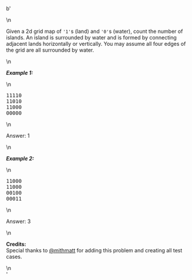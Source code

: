 b'<div class="question-description">\n<p><p>Given a 2d grid map of <code>\'1\'</code>s (land) and <code>\'0\'</code>s (water), count the number of islands. An island is surrounded by water and is formed by connecting adjacent lands horizontally or vertically. You may assume all four edges of the grid are all surrounded by water.</p>\n<p><i><b>Example 1:</b></i></p>\n<pre>11110<br/>11010<br/>11000<br/>00000</pre>\n<p>Answer: 1</p>\n<p><i><b>Example 2:</b></i></p>\n<pre>11000<br/>11000<br/>00100<br/>00011</pre>\n<p>Answer: 3</p>\n<p><b>Credits:</b><br>Special thanks to <a href="https://leetcode.com/discuss/user/mithmatt">@mithmatt</a> for adding this problem and creating all test cases.</br></p></p>\n</div>'